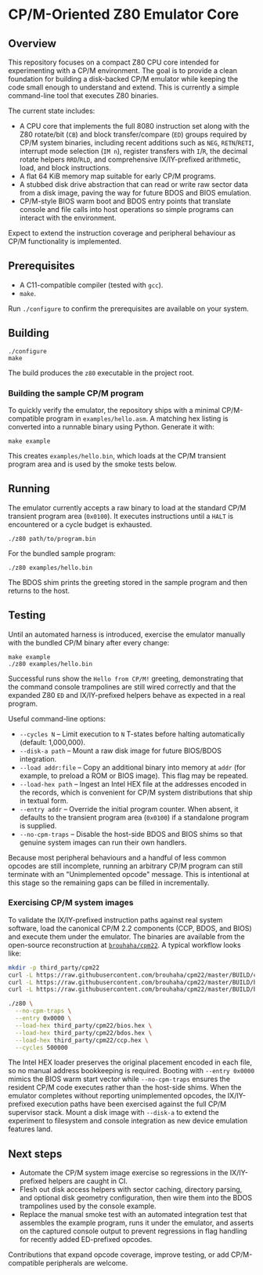 # CP/M-Oriented Z80 Emulator Core

## Overview
This repository focuses on a compact Z80 CPU core intended for experimenting with a CP/M environment. The goal is to provide a clean foundation for building a disk-backed CP/M emulator while keeping the code small enough to understand and extend. This is currently a simple command-line tool that executes Z80 binaries.

The current state includes:

- A CPU core that implements the full 8080 instruction set along with the Z80 rotate/bit (`CB`) and block transfer/compare (`ED`) groups required by CP/M system binaries, including recent additions such as `NEG`, `RETN`/`RETI`, interrupt mode selection (`IM n`), register transfers with `I`/`R`, the decimal rotate helpers `RRD`/`RLD`, and comprehensive IX/IY-prefixed arithmetic, load, and block instructions.
- A flat 64 KiB memory map suitable for early CP/M programs.
- A stubbed disk drive abstraction that can read or write raw sector data from a disk image, paving the way for future BDOS and BIOS emulation.
- CP/M-style BIOS warm boot and BDOS entry points that translate console and file calls into host operations so simple programs can interact with the environment.

Expect to extend the instruction coverage and peripheral behaviour as CP/M functionality is implemented.

## Prerequisites
- A C11-compatible compiler (tested with `gcc`).
- `make`.

Run `./configure` to confirm the prerequisites are available on your system.

## Building
```
./configure
make
```

The build produces the `z80` executable in the project root.

### Building the sample CP/M program

To quickly verify the emulator, the repository ships with a minimal CP/M-compatible program in `examples/hello.asm`. A matching
hex listing is converted into a runnable binary using Python. Generate it with:

```
make example
```

This creates `examples/hello.bin`, which loads at the CP/M transient program area and is used by the smoke tests below.

## Running
The emulator currently accepts a raw binary to load at the standard CP/M transient program area (`0x0100`). It executes instructions until a `HALT` is encountered or a cycle budget is exhausted.

```
./z80 path/to/program.bin
```

For the bundled sample program:

```
./z80 examples/hello.bin
```

The BDOS shim prints the greeting stored in the sample program and then returns to the host.

## Testing

Until an automated harness is introduced, exercise the emulator manually with the bundled CP/M binary after every change:

```
make example
./z80 examples/hello.bin
```

Successful runs show the `Hello from CP/M!` greeting, demonstrating that the command console trampolines are still wired
correctly and that the expanded Z80 `ED` and IX/IY-prefixed helpers behave as expected in a real program.

Useful command-line options:

- `--cycles N` – Limit execution to `N` T-states before halting automatically (default: 1,000,000).
- `--disk-a path` – Mount a raw disk image for future BIOS/BDOS integration.
- `--load addr:file` – Copy an additional binary into memory at `addr` (for example, to preload a ROM or BIOS image). This flag
  may be repeated.
- `--load-hex path` – Ingest an Intel HEX file at the addresses encoded in the records, which is convenient for CP/M system
  distributions that ship in textual form.
- `--entry addr` – Override the initial program counter. When absent, it defaults to the transient program area (`0x0100`) if a
  standalone program is supplied.
- `--no-cpm-traps` – Disable the host-side BDOS and BIOS shims so that genuine system images can run their own handlers.

Because most peripheral behaviours and a handful of less common opcodes are still incomplete, running an arbitrary CP/M program can still terminate with an "Unimplemented opcode" message. This is intentional at this stage so the remaining gaps can be filled in incrementally.

### Exercising CP/M system images

To validate the IX/IY-prefixed instruction paths against real system software, load the canonical CP/M 2.2 components (CCP, BDOS, and BIOS) and execute them under the emulator. The binaries are available from the open-source reconstruction at [`brouhaha/cpm22`](https://github.com/brouhaha/cpm22). A typical workflow looks like:

```bash
mkdir -p third_party/cpm22
curl -L https://raw.githubusercontent.com/brouhaha/cpm22/master/BUILD/ccp.hex -o third_party/cpm22/ccp.hex
curl -L https://raw.githubusercontent.com/brouhaha/cpm22/master/BUILD/bdos.hex -o third_party/cpm22/bdos.hex
curl -L https://raw.githubusercontent.com/brouhaha/cpm22/master/BUILD/bios.hex -o third_party/cpm22/bios.hex

./z80 \
  --no-cpm-traps \
  --entry 0x0000 \
  --load-hex third_party/cpm22/bios.hex \
  --load-hex third_party/cpm22/bdos.hex \
  --load-hex third_party/cpm22/ccp.hex \
  --cycles 500000
```

The Intel HEX loader preserves the original placement encoded in each file, so no manual address bookkeeping is required. Booting with `--entry 0x0000` mimics the BIOS warm start vector while `--no-cpm-traps` ensures the resident CP/M code executes rather than the host-side shims. When the emulator completes without reporting unimplemented opcodes, the IX/IY-prefixed execution paths have been exercised against the full CP/M supervisor stack. Mount a disk image with `--disk-a` to extend the experiment to filesystem and console integration as new device emulation features land.

## Next steps
- Automate the CP/M system image exercise so regressions in the IX/IY-prefixed helpers are caught in CI.
- Flesh out disk access helpers with sector caching, directory parsing, and optional disk geometry configuration, then wire them into the BDOS trampolines used by the console example.
- Replace the manual smoke test with an automated integration test that assembles the example program, runs it under the emulator, and asserts on the captured console output to prevent regressions in flag handling for recently added ED-prefixed opcodes.

Contributions that expand opcode coverage, improve testing, or add CP/M-compatible peripherals are welcome.
